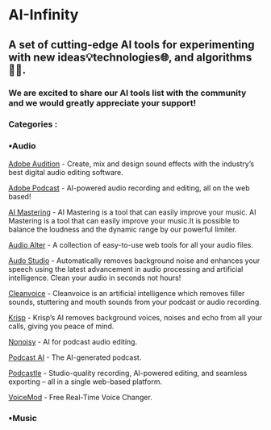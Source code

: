 # AI-Infinity 

## A set of cutting-edge AI tools for experimenting with new ideas💡technologies🌐, and algorithms👨‍💻.

### We are excited to share our AI tools list with the community and we would greatly appreciate your support!

### Categories :

### •Audio

[Adobe Audition](https://www.adobe.com/products/audition.html) - Create, mix and design sound effects with the industry’s best digital audio editing software.

[Adobe Podcast](https://podcast.adobe.com/?ref=aiinfinity) - AI-powered audio recording and editing, all on the web based!

[AI Mastering](https://aimastering.com/?ref=aiinfinity) - AI Mastering is a tool that can easily improve your music. AI Mastering is a tool that can easily improve your music.It is possible to balance the loudness and the dynamic range by our powerful limiter.

[Audio Alter](https://audioalter.com/?ref=aiinfinity) - A collection of easy-to-use web tools for all your audio files.

[Audo Studio](https://audo.ai/?ref=aiinfinity) - Automatically removes background noise and enhances your speech using the latest advancement in audio processing and artificial intelligence. Clean your audio in seconds not hours!

[Cleanvoice](https://cleanvoice.ai/?ref=aiinfinity) - Cleanvoice is an artificial intelligence which removes filler sounds, stuttering and mouth sounds from your podcast or audio recording.

[Krisp](https://krisp.ai/?ref=aiinfinity) - Krisp’s AI removes background voices, noises and echo from all your calls, giving you peace of mind.

[Nonoisy](https://www.nonoisy.com/?ref=aiinfinity) - AI for podcast audio editing.

[Podcast AI](https://podcast.ai/?ref=aiinfinity) - The AI-generated podcast.

[Podcastle](https://podcastle.ai/?ref=aiinfinity) - Studio-quality recording, AI-powered editing, and seamless exporting – all in a single web-based platform.

[VoiceMod](https://www.voicemod.net/?ref=aiinfinity) - Free Real-Time Voice Changer.

### •Music





